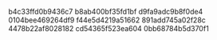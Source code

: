 b4c33ffd0b9436c7
b8ab400bf35fd1bf
d9fa9adc9b8f0de4
0104bee469264df9
f44e5d4219a51662
891add745a02f28c
4478b22af8028182
cd54365f523ea604
0bb68784b5d370f1
